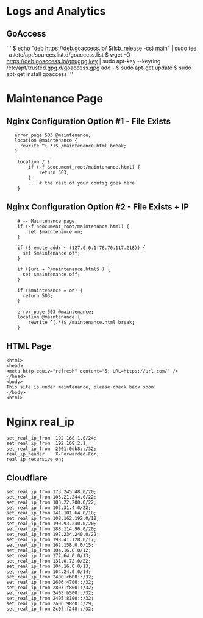 # Logs and Analytics
## GoAccess
'''
$ echo "deb https://deb.goaccess.io/ $(lsb_release -cs) main" | sudo tee -a /etc/apt/sources.list.d/goaccess.list
$ wget -O - https://deb.goaccess.io/gnugpg.key | sudo apt-key --keyring /etc/apt/trusted.gpg.d/goaccess.gpg add -
$ sudo apt-get update
$ sudo apt-get install goaccess
'''

# Maintenance Page

## Nginx Configuration Option #1 - File Exists
```
   error_page 503 @maintenance;
   location @maintenance {
  	 rewrite ^(.*)$ /maintenance.html break;
   }

    location / {
    	if (-f $document_root/maintenance.html) {
    	    return 503;
	    }
    	... # the rest of your config goes here
    }

```
## Nginx Configuration Option #2 - File Exists + IP
```
    # -- Maintenance page
    if (-f $document_root/maintenance.html) {
        set $maintenance on;
    }

    if ($remote_addr ~ (127.0.0.1|76.70.117.218)) {
      set $maintenance off;
    }

    if ($uri ~ ^/maintenance.html$ ) {
      set $maintenance off;
    }

    if ($maintenance = on) {
      return 503;
    }

    error_page 503 @maintenance;
    location @maintenance {
        rewrite ^(.*)$ /maintenance.html break;
    }
```
## HTML Page
```
<html>
<head>
<meta http-equiv="refresh" content="5; URL=https://url.com/" />
</head>
<body>
This site is under maintenance, please check back soon!
</body>
<html>
```

# Nginx real_ip
```
set_real_ip_from  192.168.1.0/24;
set_real_ip_from  192.168.2.1;
set_real_ip_from  2001:0db8::/32;
real_ip_header    X-Forwarded-For;
real_ip_recursive on;
```
## Cloudflare
```
set_real_ip_from 173.245.48.0/20;
set_real_ip_from 103.21.244.0/22;
set_real_ip_from 103.22.200.0/22;
set_real_ip_from 103.31.4.0/22;
set_real_ip_from 141.101.64.0/18;
set_real_ip_from 108.162.192.0/18;
set_real_ip_from 190.93.240.0/20;
set_real_ip_from 188.114.96.0/20;
set_real_ip_from 197.234.240.0/22;
set_real_ip_from 198.41.128.0/17;
set_real_ip_from 162.158.0.0/15;
set_real_ip_from 104.16.0.0/12;
set_real_ip_from 172.64.0.0/13;
set_real_ip_from 131.0.72.0/22;
set_real_ip_from 104.16.0.0/13;
set_real_ip_from 104.24.0.0/14;
set_real_ip_from 2400:cb00::/32;
set_real_ip_from 2606:4700::/32;
set_real_ip_from 2803:f800::/32;
set_real_ip_from 2405:b500::/32;
set_real_ip_from 2405:8100::/32;
set_real_ip_from 2a06:98c0::/29;
set_real_ip_from 2c0f:f248::/32;
```